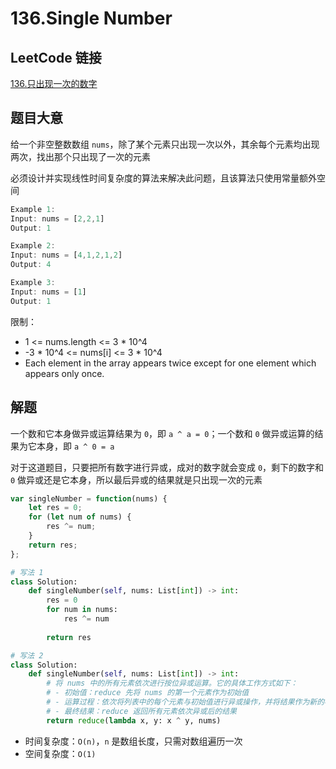 # 136.Single Number

## LeetCode 链接

[136.只出现一次的数字](https://leetcode.cn/problems/single-number/)

## 题目大意

给一个非空整数数组 `nums`，除了某个元素只出现一次以外，其余每个元素均出现两次，找出那个只出现了一次的元素

必须设计并实现线性时间复杂度的算法来解决此问题，且该算法只使用常量额外空间

```js
Example 1:
Input: nums = [2,2,1]
Output: 1

Example 2:
Input: nums = [4,1,2,1,2]
Output: 4

Example 3:
Input: nums = [1]
Output: 1
```

限制：
- 1 <= nums.length <= 3 * 10^4
- -3 * 10^4 <= nums[i] <= 3 * 10^4
- Each element in the array appears twice except for one element which appears only once.

## 解题

一个数和它本身做异或运算结果为 `0`，即 `a ^ a = 0`；一个数和 `0` 做异或运算的结果为它本身，即 `a ^ 0 = a`

对于这道题目，只要把所有数字进行异或，成对的数字就会变成 `0`，剩下的数字和 `0` 做异或还是它本身，所以最后异或的结果就是只出现一次的元素

```js
var singleNumber = function(nums) {
    let res = 0;
    for (let num of nums) {
        res ^= num;
    }
    return res;
};
```
```python
# 写法 1
class Solution:
    def singleNumber(self, nums: List[int]) -> int:
        res = 0
        for num in nums:
            res ^= num
        
        return res

# 写法 2
class Solution:
    def singleNumber(self, nums: List[int]) -> int:
        # 将 nums 中的所有元素依次进行按位异或运算。它的具体工作方式如下：
        # - 初始值：reduce 先将 nums 的第一个元素作为初始值
        # - 运算过程：依次将列表中的每个元素与初始值进行异或操作，并将结果作为新的初始值
        # - 最终结果：reduce 返回所有元素依次异或后的结果
        return reduce(lambda x, y: x ^ y, nums)
```

- 时间复杂度：`O(n)`，`n` 是数组长度，只需对数组遍历一次
- 空间复杂度：`O(1)`